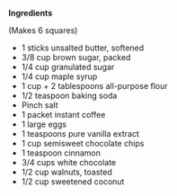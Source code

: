 **Ingredients**

(Makes 6 squares)

- 1 sticks unsalted butter, softened
- 3/8 cup brown sugar, packed
- 1/4 cup granulated sugar
- 1/4 cup maple syrup
- 1 cup + 2 tablespoons all-purpose flour
- 1/2 teaspoon baking soda
- Pinch salt
- 1 packet instant coffee
- 1 large eggs
- 1 teaspoons pure vanilla extract
- 1 cup semisweet chocolate chips
- 1 teaspoon cinnamon
- 3/4 cups white chocolate
- 1/2 cup walnuts, toasted
- 1/2 cup sweetened coconut